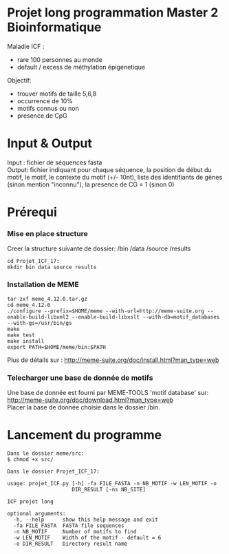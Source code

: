 # Projet long programmation Master 2 Bioinformatique  

Maladie ICF :
- rare 100 personnes au monde
- default / excess de méthylation épigenetique  

Objectif:
- trouver motifs de taille 5,6,8
- occurrence de 10%
- motifs connus ou non
- presence de CpG


# Input & Output

Input : fichier de séquences fasta  
Output: fichier indiquant pour chaque séquence, la position de début du motif,
	le motif, le contexte du motif (+/- 10nt), liste des identifiants de gènes
	(sinon mention "inconnu"), la presence de CG = 1 (sinon 0)


# Prérequi

### Mise en place structure
Creer la structure suivante de dossier:
/bin /data /source /results  

``` {}
cd Projet_ICF_17:
mkdir bin data source results
``` 

### Installation de MEME
``` {}
tar zxf meme_4.12.0.tar.gz 
cd meme_4.12.0
./configure --prefix=$HOME/meme --with-url=http://meme-suite.org --enable-build-libxml2 --enable-build-libxslt --with-db=​motif_databases --with-gs=/usr/bin/gs
make
make test
make install
export PATH=$HOME/meme/bin:$PATH 
```
Plus de détails sur : http://meme-suite.org/doc/install.html?man_type=web

### Telecharger une base de donnée de motifs
Une base de donnée est fourni par MEME-TOOLS 'motif database' sur: http://meme-suite.org/doc/download.html?man_type=web  
Placer la base de donnée choisie dans le dossier /bin.


# Lancement du programme
``` {}
Dans le dossier meme/src:
$ chmod +x src/ 
```

``` {}
Dans le dossier Projet_ICF_17:

usage: projet_ICF.py [-h] -fa FILE_FASTA -n NB_MOTIF -w LEN_MOTIF -o
                     DIR_RESULT [-ns NB_SITE]

ICF projet long

optional arguments:
  -h, --help      show this help message and exit
  -fa FILE_FASTA  FASTA file sequences
  -n NB_MOTIF     Number of motifs to find
  -w LEN_MOTIF    Width of the motif - default = 6
  -o DIR_RESULT   Directory result name

```
